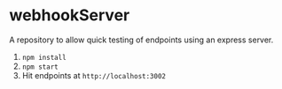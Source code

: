 # webhookServer

A repository to allow quick testing of endpoints using an express server.

1. `npm install`
2. `npm start`
3. Hit endpoints at `http://localhost:3002`
